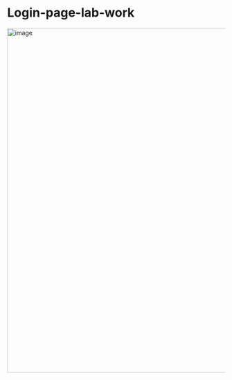 # Login-page-lab-work
<img width="796" alt="image" src="https://github.com/Shubhamkumar8789/Login-page-lab-work/assets/129000347/0eaecec9-158d-4bf5-b8d2-48ce1f93af63">
